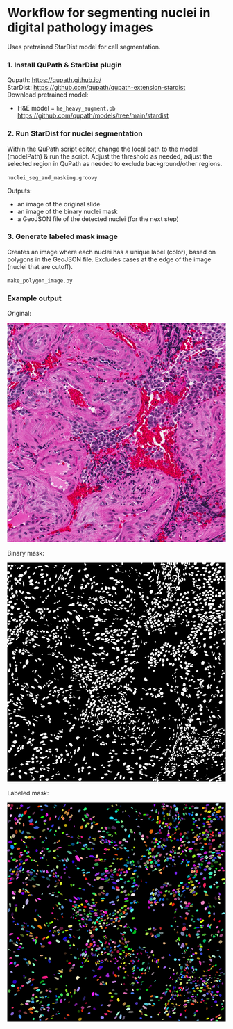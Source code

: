 # Workflow for segmenting nuclei in digital pathology images

Uses pretrained StarDist model for cell segmentation.

### 1. Install QuPath & StarDist plugin

Qupath: https://qupath.github.io/ \
StarDist: https://github.com/qupath/qupath-extension-stardist \
Download pretrained model:
* H&E model = `he_heavy_augment.pb` https://github.com/qupath/models/tree/main/stardist

### 2. Run StarDist for nuclei segmentation

Within the QuPath script editor, change the local path to the model (modelPath) & run the script. Adjust the threshold as needed, adjust the selected region in QuPath as needed to exclude background/other regions.

`nuclei_seg_and_masking.groovy`

Outputs:
- an image of the original slide
- an image of the binary nuclei mask
- a GeoJSON file of the detected nuclei (for the next step)

### 3. Generate labeled mask image

Creates an image where each nuclei has a unique label (color), based on polygons in the GeoJSON file. Excludes cases at the edge of the image (nuclei that are cutoff).

`make_polygon_image.py`

### Example output

Original:

![Original](images/Original_53.png)

Binary mask:

![Binary](images/53_mask_13.png)

Labeled mask:

![Labeled](images/53_labeled_mask.png)
